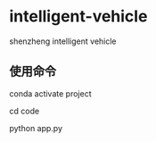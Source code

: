 # intelligent-vehicle
shenzheng intelligent vehicle

## 使用命令
conda activate project

cd code

python app.py


